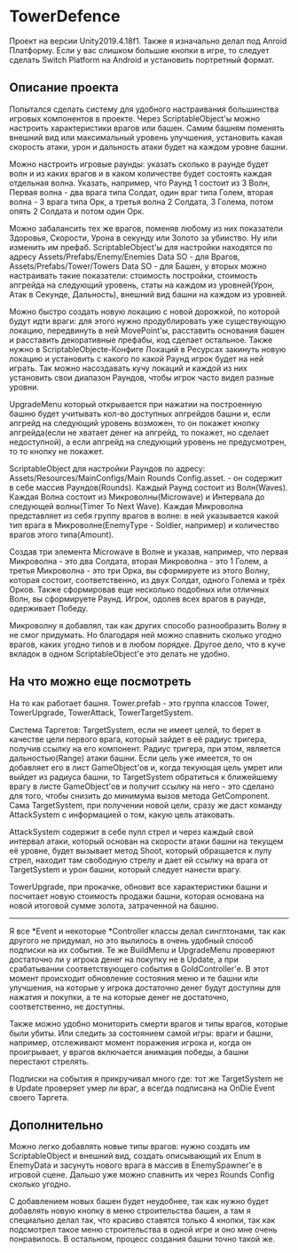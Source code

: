 # TowerDefence

Проект на версии Unity2019.4.18f1.
Также я изначально делал под Anroid Платформу. Если у вас слишком большие кнопки в игре, то следует сделать Switch Platform на Android и установить портретный 
формат.

## Описание проекта

Попытался сделать систему для удобного настраивания большинства игровых компонентов в проекте. Через ScriptableObject'ы можно настроить 
характеристики врагов или башен. Самим башням поменять внешний вид или максимальный уровень улучшения, установить какая скорость атаки, урон и дальность атаки будет
на каждом уровне башни.

Можно настроить игровые раунды: указать сколько в раунде будет волн и из каких врагов и в каком количестве будет состоять каждая отдельная волна. Указать, например,
что Раунд 1 состоит из 3 Волн, Первая волна - два врага типа Солдат, один враг типа Голем, вторая волна - 3 врага типа Орк, а третья волна 2 Солдата, 3 Голема, 
потом опять 2 Солдата и потом один Орк.

Можно забалансить тех же врагов, поменяв любому из них показатели Здоровья, Скорости, Урона в секунду или Золото за убииство. Ну или изменить им префаб.
ScriptableObject'ы для настройки находятся по адресу Assets/Prefabs/Enemy/Enemies Data SO - для Врагов, Assets/Prefabs/Tower/Towers Data SO - для Башен, у вторых
можно настраивать такие показатели: стоимость постройки, стоимость апгрейда на следующий уровень, статы на каждом из уровней(Урон, Атак в Секунде, Дальность), 
внешний вид башни на каждом из уровней.

Можно быстро создать новую локацию с новой дорожкой, по которой будут идти враги: для этого нужно продублировать уже существующую локацию, передвинуть в ней MovePoint'ы,
расставить основания башен и расставить декоративные префабы, код сделает остальное. Также нужно в ScriptableObjecte-Конфиге Локаций в Ресурсах закинуть новую локацию 
и установить с какого по какой Раунд игрок будет на ней играть. Так можно насоздавать кучу локаций и каждой из них установить свои диапазон Раундов, чтобы игрок
часто видел разные уровни.

UpgradeMenu который открывается при нажатии на построенную башню будет учитывать кол-во доступных апгрейдов башни и, если апгрейд на следующий уровень возможен,
то он покажет кнопку апгрейда(если не хватает денег на апгрейд, то покажет, но сделает недоступной), а если апгрейд на следующий уровень не предусмотрен, то
то кнопку не покажет.

ScriptableObject для настройки Раундов по адресу: Assets/Resources/MainConfigs/Main Rounds Config.asset. - он содержит в себе массив Раундов(Rounds).
Каждый Раунд состоит из Волн(Waves). Каждая Волна состоит из Микроволны(Microwave) и Интервала до следующей волны(Timer To Next Wave). 
Каждая Микроволна представляет из себя группу врагов в волне: в ней указывается какой тип врага в Микроволне(EnemyType - Soldier, например) и количество врагов
этого типа(Amount).

Создав три элемента Microwave в Волне и указав, например, что первая Микроволна - это два Солдата, вторая Микроволна - это 1 Голем, а третья Микроволна -
это три Орка, вы сформируете из этого Волну, которая состоит, соответственно, из двух Солдат, одного Голема и трёх Орков. Также сформировав еще несколько подобных 
или отличных Волн, вы сформируете Раунд. Игрок, одолев всех врагов в раунде, одерживает Победу.

Микроволну я добавлял, так как других способо разнообразить Волну я не смог придумать. Но благодаря ней можно спавнить сколько угодно врагов, каких угодно типов
и в любом порядке. Другое дело, что в куче вкладок в одном ScriptableObject'е это делать не удобно.

## На что можно еще посмотреть

На то как работает башня. Tower.prefab - это группа классов Tower, TowerUpgrade, TowerAttack, TowerTargetSystem. 

Система Таргетов: TargetSystem, если не имеет целей, то берет в качестве цели первого врага, который зайдет в её радиус тригера, получив ссылку на его компонент. 
Радиус тригера, при этом, является дальностью(Range) атаки башни. Если цель уже имеется, то он добавляет его в лист GameObject'ов и, когда текующая цель умрет 
или выйдет из радиуса башни, то TargetSystem обратиться к ближейшему врагу в листе GameObject'ов и получит ссылку на него - это сделано для того, чтобы 
снизить до минимума вызов метода GetComponent. Сама TargetSystem, при получении новой цели, сразу же даст команду AttackSystem с информацией о том, какую цель
атаковать. 

AttackSystem содержит в себе пулл стрел и через каждый свой интервал атаки, который основан на скорости атаки башни на текущем её уровне, 
будет вызывает метод Shoot, который обращается к пулу стрел, находит там свободную стрелу и дает ей ссылку на врага от TargetSystem и урон башни, 
который следует нанести врагу.

TowerUpgrade, при прокачке, обновит все характеристики башни и посчитает новую стоимость продажи башни, которая основана на новой итоговой сумме золота,
затраченной на башню.

_________

Я все *Event и некоторые *Controller классы делал синглтонами, так как другого не придумал, но это вылилось в очень удобный способ подписки на их события. 
Те же BuildMenu и UpgradeMenu проверяют достаточно ли у игрока денег на покупку не в Update, а при срабатывании соответствующего события в GoldController'е. 
В этот момент происходит обновление состояния меню и те башни или улучшения, на которые у игрока достаточно денег будут доступны для нажатия и покупки, а те
на которые денег не достаточно, соответственно, не доступны.

Также можно удобно мониторить смерти врагов и типы врагов, которые были убиты. Или следить за состоянием самой игры: враги и башни, например, отслеживают
момент поражения игрока и, когда он проигрывает, у врагов включается анимация победы, а башни перестают стрелять.

Подписки на события я прикручивал много где: тот же TargetSystem не в Update проверяет умер ли враг, а всегда подписана на OnDie Event своего Таргета.

## Дополнительно

Можно легко добавлять новые типы врагов: нужно создать им ScriptableObject и внешний вид, создать описывающий их Enum в EnemyData и засунуть нового врага
в массив в EnemySpawner'е в игровой сцене. Дальшо уже можно спавнить их через Rounds Config сколько угодно.

С добавлением новых башен будет неудобнее, так как нужно будет добавлять новую кнопку в меню строительства башен, а там я специально делал так, что красиво
ставятся только 4 кнопки, так как подсмотрел такое меню строительства в одной игре и оно мне очень понравилось. В остальном, процесс создания башни точно такой же.
